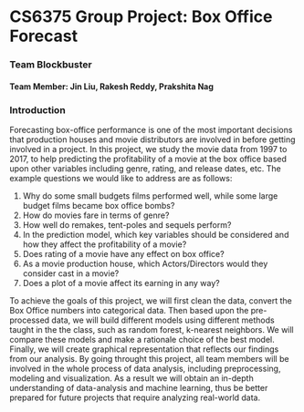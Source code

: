 # CS6375 Group Project: Box Office Forecast
### Team Blockbuster
#### Team Member: Jin Liu, Rakesh Reddy, Prakshita Nag

### Introduction
Forecasting box-office performance is one of the most important decisions that production houses and movie distributors are involved in before getting involved in a project. In this project, we study the movie data from 1997 to 2017, to help predicting the profitability of a movie at the box office based upon other variables including genre, rating, and release dates, etc. The example questions we would like to address are as follows:
1. Why do some small budgets films performed well, while some large budget films became box office bombs?
2. How do movies fare in terms of genre?
3. How well do remakes, tent-poles and sequels perform?
4. In the prediction model, which key variables should be considered and how they affect the profitability of a movie?
5. Does rating of a movie have any effect on box office?
6. As a movie production house, which Actors/Directors would they consider cast in a movie?
7. Does a plot of a movie affect its earning in any way?

To achieve the goals of this project, we will first clean the data, convert the Box Office numbers into categorical data. Then based upon the pre-processed data, we will build different models using different methods taught in the the class, such as random forest, k-nearest neighbors. We will compare these models and make a rationale choice of the best model. Finally, we will create graphical representation that reflects our findings from our analysis. By going throught this project, all team members will be involved in the whole process of data analysis, including preprocessing, modeling and visualization. As a result we will obtain an in-depth understanding of data-analysis and machine learning, thus be better prepared for future projects that require analyzing real-world data. 
